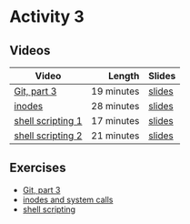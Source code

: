 # Activity 3

## Videos

| Video | Length | Slides |
|-------|-------:|--------|
| [Git, part 3](https://web.microsoftstream.com/video/ee347f5e-20f4-4baf-87c6-abc58b40f66a?channelId=793a8a65-ed73-4803-820f-dd7f2c675f46) | 19 minutes |  [slides](https://uob.sharepoint.com/:b:/r/teams/UnitTeams-COMS10012-2021-22-TB-2-A/Shared%20Documents/Documents/Git%203.pdf) |
| [inodes](https://web.microsoftstream.com/video/a6b0b42d-21be-4d1e-960d-2323f437b46c?channelId=793a8a65-ed73-4803-820f-dd7f2c675f46) | 28 minutes |  [slides](https://uob.sharepoint.com/:b:/r/teams/UnitTeams-COMS10012-2021-22-TB-2-A/Shared%20Documents/Documents/inodes.pdf) |
| [shell scripting 1](https://web.microsoftstream.com/video/6b2eb8b5-bb65-4152-b27a-e5e71398741a?channelId=793a8a65-ed73-4803-820f-dd7f2c675f46) | 17 minutes |  [slides](https://uob.sharepoint.com/:b:/r/teams/UnitTeams-COMS10012-2021-22-TB-2-A/Shared%20Documents/Documents/shell%20scripting%201.pdf) |
| [shell scripting 2](https://web.microsoftstream.com/video/edbb35de-2b9f-46ce-99bc-e8468bdf9556?channelId=793a8a65-ed73-4803-820f-dd7f2c675f46) | 21 minutes |  [slides](https://uob.sharepoint.com/:b:/r/teams/UnitTeams-COMS10012-2021-22-TB-2-A/Shared%20Documents/Documents/shell%20scripting%202.pdf) |

## Exercises

  - [Git, part 3](./git3.md)
  - [inodes and system calls](./stat.md)
  - [shell scripting](./script.md)